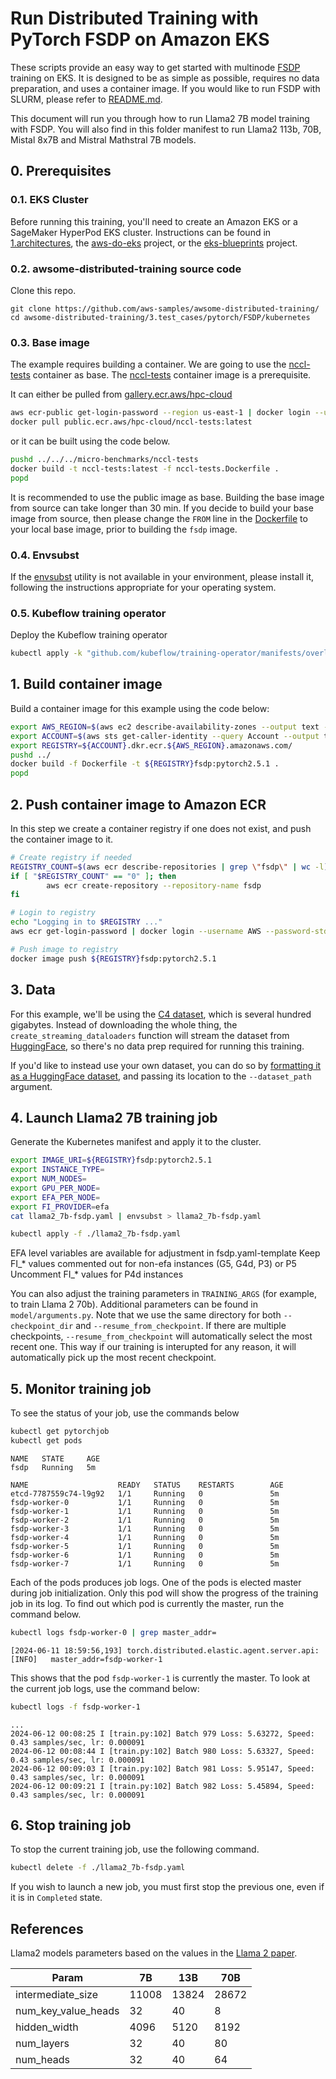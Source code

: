 # Run Distributed Training with PyTorch FSDP on Amazon EKS

These scripts provide an easy way to get started with multinode [FSDP](https://pytorch.org/tutorials/intermediate/FSDP_tutorial.html) training on EKS. It is designed to be as simple as possible, requires no data preparation, and uses a container image. If you would like to run FSDP with SLURM, please refer to [README.md](../slurm/README.md).

This document will run you through how to run Llama2 7B model training with FSDP. You will also find in this folder manifest to run Llama2 113b, 70B, Mistal 8x7B and Mistral Mathstral 7B models.

## 0. Prerequisites

### 0.1. EKS Cluster
Before running this training, you'll need to create an Amazon EKS or a SageMaker HyperPod EKS cluster. Instructions can be found in [1.architectures](../../1.architectures), the [aws-do-eks](https://bit.ly/do-eks) project, or the [eks-blueprints](https://github.com/aws-ia/terraform-aws-eks-blueprints) project.

### 0.2. awsome-distributed-training source code
Clone this repo. 

```
git clone https://github.com/aws-samples/awsome-distributed-training/
cd awsome-distributed-training/3.test_cases/pytorch/FSDP/kubernetes
```

### 0.3. Base image
The example requires building a container. We are going to use the [nccl-tests](github.com/aws-samples/awsome-distributed-training/micro-benchmarks/nccl-tests/nccl-tests.Dockerfile) container as base. The [nccl-tests](https://gallery.ecr.aws/hpc-cloud/nccl-tests) container image is a prerequisite. 

It can either be pulled from [gallery.ecr.aws/hpc-cloud](https://gallery.ecr.aws/hpc-cloud) 

```bash
aws ecr-public get-login-password --region us-east-1 | docker login --username AWS --password-stdin public.ecr.aws/hpc-cloud
docker pull public.ecr.aws/hpc-cloud/nccl-tests:latest
```

or it can be built using the code below.

```bash
pushd ../../../micro-benchmarks/nccl-tests
docker build -t nccl-tests:latest -f nccl-tests.Dockerfile .
popd
```
It is recommended to use the public image as base. Building the base image from source can take longer than 30 min. If you decide to build your base image from source, then please change the `FROM` line in the [Dockerfile](Dockerfile) to your local base image, prior to building the `fsdp` image.

### 0.4. Envsubst
If the [envsubst](https://github.com/a8m/envsubst) utility is not available in your environment, please install it, following the instructions appropriate for your operating system.

### 0.5. Kubeflow training operator
Deploy the Kubeflow training operator

```bash
kubectl apply -k "github.com/kubeflow/training-operator/manifests/overlays/standalone?ref=v1.9.1"
```

## 1. Build container image

Build a container image for this example using the code below:

```bash
export AWS_REGION=$(aws ec2 describe-availability-zones --output text --query 'AvailabilityZones[0].[RegionName]')
export ACCOUNT=$(aws sts get-caller-identity --query Account --output text)
export REGISTRY=${ACCOUNT}.dkr.ecr.${AWS_REGION}.amazonaws.com/
pushd ../
docker build -f Dockerfile -t ${REGISTRY}fsdp:pytorch2.5.1 .
popd
```

## 2. Push container image to Amazon ECR

In this step we create a container registry if one does not exist, and push the container image to it.

```bash
# Create registry if needed
REGISTRY_COUNT=$(aws ecr describe-repositories | grep \"fsdp\" | wc -l)
if [ "$REGISTRY_COUNT" == "0" ]; then
        aws ecr create-repository --repository-name fsdp
fi

# Login to registry
echo "Logging in to $REGISTRY ..."
aws ecr get-login-password | docker login --username AWS --password-stdin $REGISTRY

# Push image to registry
docker image push ${REGISTRY}fsdp:pytorch2.5.1
```

## 3. Data

For this example, we'll be using the [C4 dataset](https://huggingface.co/datasets/allenai/c4), which is several hundred gigabytes. Instead of downloading the whole thing, the `create_streaming_dataloaders` function will stream the dataset from [HuggingFace](https://huggingface.co/datasets), so there's no data prep required for running this training. 

If you'd like to instead use your own dataset, you can do so by [formatting it as a HuggingFace dataset](https://huggingface.co/docs/datasets/create_dataset), and passing its location to the `--dataset_path` argument.

## 4. Launch Llama2 7B training job

Generate the Kubernetes manifest and apply it to the cluster.

```bash
export IMAGE_URI=${REGISTRY}fsdp:pytorch2.5.1
export INSTANCE_TYPE=
export NUM_NODES=
export GPU_PER_NODE=
export EFA_PER_NODE=
export FI_PROVIDER=efa
cat llama2_7b-fsdp.yaml | envsubst > llama2_7b-fsdp.yaml

kubectl apply -f ./llama2_7b-fsdp.yaml
```

EFA level variables are available for adjustment in fsdp.yaml-template
Keep FI_* values commented out for non-efa instances (G5, G4d, P3) or P5
Uncomment FI_* values for P4d instances

You can also adjust the training parameters in `TRAINING_ARGS` (for example, to train Llama 2 70b). Additional parameters can be found in `model/arguments.py`. Note that we use the same directory for both `--checkpoint_dir` and `--resume_from_checkpoint`. If there are multiple checkpoints, `--resume_from_checkpoint` will automatically select the most recent one. This way if our training is interupted for any reason, it will automatically pick up the most recent checkpoint.

## 5. Monitor training job

To see the status of your job, use the commands below

```bash
kubectl get pytorchjob 
kubectl get pods 
```

```log
NAME   STATE     AGE
fsdp   Running   5m

NAME                    READY   STATUS    RESTARTS        AGE
etcd-7787559c74-l9g92   1/1     Running   0               5m
fsdp-worker-0           1/1     Running   0               5m
fsdp-worker-1           1/1     Running   0               5m
fsdp-worker-2           1/1     Running   0               5m
fsdp-worker-3           1/1     Running   0               5m
fsdp-worker-4           1/1     Running   0               5m
fsdp-worker-5           1/1     Running   0               5m
fsdp-worker-6           1/1     Running   0               5m
fsdp-worker-7           1/1     Running   0               5m
```

Each of the pods produces job logs. One of the pods is elected master during job initialization. Only this pod will show the progress of the training job in its log. To find out which pod is currently the master, run the command below.

```bash
kubectl logs fsdp-worker-0 | grep master_addr=
```

```log
[2024-06-11 18:59:56,193] torch.distributed.elastic.agent.server.api: [INFO]   master_addr=fsdp-worker-1
```

This shows that the pod `fsdp-worker-1` is currently the master. To look at the current job logs, use the command below:

```bash
kubectl logs -f fsdp-worker-1
```

```log
...
2024-06-12 00:08:25 I [train.py:102] Batch 979 Loss: 5.63272, Speed: 0.43 samples/sec, lr: 0.000091
2024-06-12 00:08:44 I [train.py:102] Batch 980 Loss: 5.63327, Speed: 0.43 samples/sec, lr: 0.000091
2024-06-12 00:09:03 I [train.py:102] Batch 981 Loss: 5.95147, Speed: 0.43 samples/sec, lr: 0.000091
2024-06-12 00:09:21 I [train.py:102] Batch 982 Loss: 5.45894, Speed: 0.43 samples/sec, lr: 0.000091
```

## 6. Stop training job

To stop the current training job, use the following command.

```bash
kubectl delete -f ./llama2_7b-fsdp.yaml
```

If you wish to launch a new job, you must first stop the previous one, even if it is in `Completed` state.

## References
Llama2 models parameters based on the values in the [Llama 2 paper](https://arxiv.org/abs/2307.09288).

| Param                    |     7B      |     13B     |     70B     |
| ------------------------ | ----------- | ----------- | ----------- |
| intermediate_size        | 11008       | 13824       | 28672       |
| num_key_value_heads      | 32          | 40          | 8           |
| hidden_width             | 4096        | 5120        | 8192        |
| num_layers               | 32          | 40          | 80          |
| num_heads                | 32          | 40          | 64          |

